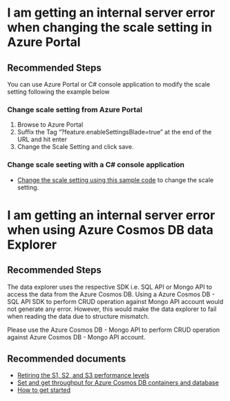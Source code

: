 <properties
pageTitle="Azure Cosmos DB internal server error"
description="Internal server Error"
service="microsoft.documentdb"
resource="databaseAccounts"
authors="balaksms"
displayOrder="87"
selfHelpType="resource"
supportTopicIds="32597529"
resourceTags=""
productPesIds="15585"
cloudEnvironments="public"/>

# I am getting an internal server error when changing the scale setting in Azure Portal

## **Recommended Steps**

You can use Azure Portal or C# console application to modify the scale setting following the example below

### Change scale setting from Azure Portal

1. Browse to Azure Portal 
2. Suffix the Tag “?feature.enableSettingsBlade=true” at the end of the URL and hit enter
3. Change the Scale Setting and click save.

### Change scale seeting with a C# console application

* [Change the scale setting using this sample code](https://docs.microsoft.com/dotnet/api/microsoft.azure.documents.client.documentclient.replaceofferasync?view=azure-dotnet) to change the scale setting.

# I am getting an internal server error when using Azure Cosmos DB data Explorer

## **Recommended Steps**

The data explorer uses the respective SDK i.e. SQL API or Mongo API to access the data from the Azure Cosmos DB.  Using a Azure Cosmos DB - SQL API SDK to perform CRUD operation against Mongo API account 
would not generate any error.  However, this would make the data explorer to fail when reading the data due to structure mismatch.

Please use the Azure Cosmos DB - Mongo API to perform CRUD operation against Azure Cosmos DB  - Mongo API account.


## **Recommended documents**

* [Retiring the S1, S2, and S3 performance levels]( https://docs.microsoft.com/azure/cosmos-db/performance-levels)
* [Set and get throughput for Azure Cosmos DB containers and database]( https://docs.microsoft.com/azure/cosmos-db/set-throughput)
* [How to get started](https://docs.microsoft.com/azure/cosmos-db/mongodb-introduction#how-to-get-started)
